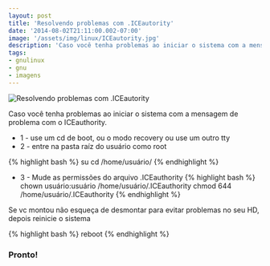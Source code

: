 ```yaml
---
layout: post
title: 'Resolvendo problemas com .ICEautority'
date: '2014-08-02T21:11:00.002-07:00'
image: '/assets/img/linux/ICEautority.jpg'
description: 'Caso você tenha problemas ao iniciar o sistema com a mensagem de problema com o ICEauthority.'
tags:
- gnulinux
- gnu
- imagens
---
```


![Resolvendo problemas com .ICEautority](/assets/img/linux/ICEautority.jpg "Resolvendo problemas com .ICEautority")

Caso você tenha problemas ao iniciar o sistema com a mensagem de problema com o ICEauthority.
+ 1 - use um cd de boot, ou o modo recovery ou use um outro tty
+ 2 - entre na pasta raíz do usuário como root

{% highlight bash %}
su
cd /home/usuário/
{% endhighlight %}

+ 3 - Mude as permissões do arquivo .ICEauthority
{% highlight bash %}
chown usuário:usuário /home/usuário/.ICEauthority
chmod 644 /home/usuário/.ICEauthority
{% endhighlight %}

Se vc montou não esqueça de desmontar para evitar problemas no seu HD, depois reinicie o sistema

{% highlight bash %}
reboot
{% endhighlight %}

### Pronto!

<script async src="https://pagead2.googlesyndication.com/pagead/js/adsbygoogle.js"></script>

<!-- Informat -->
<ins class="adsbygoogle"
 style="display:block"
 data-ad-client="ca-pub-2838251107855362"
 data-ad-slot="2327980059"
 data-ad-format="auto"
 data-full-width-responsive="true"></ins>

<script>
(adsbygoogle = window.adsbygoogle || []).push({});
</script>



